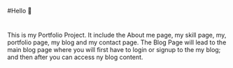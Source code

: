 #Hello 👋
#
This is my Portfolio Project. It include the About me page, my skill page,
my, portfolio page, my blog and my contact page. The Blog Page will lead to the main blog page where you will first have to login or signup to the my blog; and then after you can access ny blog content.
